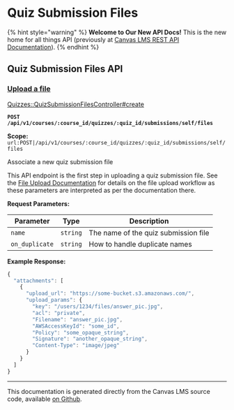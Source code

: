 # Quiz Submission Files

{% hint style="warning" %}
**Welcome to Our New API Docs!** This is the new home for all things API (previously at [Canvas LMS REST API Documentation](https://api.instructure.com)).
{% endhint %}

## Quiz Submission Files API

### [Upload a file](#method.quizzes/quiz_submission_files.create) <a href="#method.quizzes-quiz_submission_files.create" id="method.quizzes-quiz_submission_files.create"></a>

[Quizzes::QuizSubmissionFilesController#create](https://github.com/instructure/canvas-lms/blob/master/app/controllers/quizzes/quiz_submission_files_controller.rb)

**`POST /api/v1/courses/:course_id/quizzes/:quiz_id/submissions/self/files`**

**Scope:** `url:POST|/api/v1/courses/:course_id/quizzes/:quiz_id/submissions/self/files`

Associate a new quiz submission file

This API endpoint is the first step in uploading a quiz submission file. See the [File Upload Documentation](../basics/file.file_uploads) for details on the file upload workflow as these parameters are interpreted as per the documentation there.

**Request Parameters:**

| Parameter      | Type     | Description                          |
| -------------- | -------- | ------------------------------------ |
| `name`         | `string` | The name of the quiz submission file |
| `on_duplicate` | `string` | How to handle duplicate names        |

**Example Response:**

```js
{
  "attachments": [
    {
      "upload_url": "https://some-bucket.s3.amazonaws.com/",
      "upload_params": {
        "key": "/users/1234/files/answer_pic.jpg",
        "acl": "private",
        "Filename": "answer_pic.jpg",
        "AWSAccessKeyId": "some_id",
        "Policy": "some_opaque_string",
        "Signature": "another_opaque_string",
        "Content-Type": "image/jpeg"
      }
    }
  ]
}
```

***

This documentation is generated directly from the Canvas LMS source code, available [on Github](https://github.com/instructure/canvas-lms).

